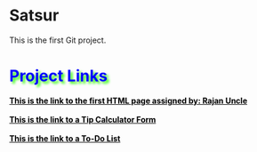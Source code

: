 # Satsur
This is the first Git project.
<html>
<style>
  #ProjectLinks {
    color: blue;
    text-shadow: 4px 4px 4px #39ff14;
  }
  .CodeLink:link {
    font-weight: bold;
    color: black;
  }
  .CodeLink:visited {
    font-weight: bold;
    color: purple;
  }
  .CodeLink:hover {
    font-weigt: bold;
    color: red;
  }
  .CodeLink:active {
    font-weight: bold;
    color: blue
  }
</style>
<body>
<h1 id="ProjectLinks">Project Links</h1>
<a class="CodeLink" href="https://satsur.github.io/Satsur/form.html">This is the link to the first HTML page assigned by: Rajan Uncle</a><br><br>
<a class="CodeLink" href="https://satsur.github.io/Satsur/Tip%20Calculator%20Code.html">This is the link to a Tip Calculator Form</a><br><br>
<a class="CodeLink" href="https://satsur.github.io/Satsur/ToDoList.html">This is the link to a To-Do List</a>
</body>
</html>
